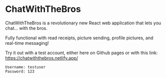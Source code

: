 # ChatWithTheBros

ChatWithTheBros is a revolutionary new React web application that lets you chat... with the bros. 

Fully functional with read receipts, picture sending, profile pictures, and real-time messaging!

Try it out with a test account, either here on Github pages or with this link: https://chatwiththebros.netlify.app/

```
Username: testuser
Password: 123
```
